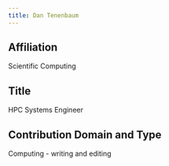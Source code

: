 ```yaml
---
title: Dan Tenenbaum
---
```

## Affiliation
Scientific Computing


## Title
HPC Systems Engineer


## Contribution Domain and Type
Computing - writing and editing
